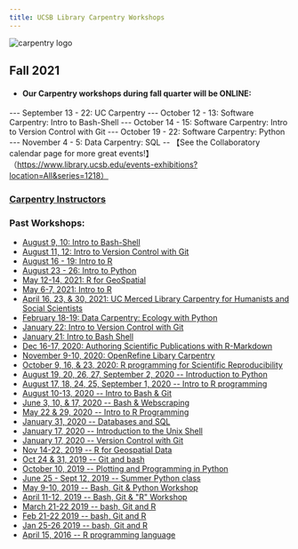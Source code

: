 ```yaml
---
title: UCSB Library Carpentry Workshops
---
```

![carpentry logo](fig/ucsb-github-banner-2.png)


## Fall 2021
 - #### Our Carpentry workshops during fall quarter will be ONLINE:

  --- September 13 - 22: UC Carpentry
  --- October 12 - 13: Software Carpentry: Intro to Bash-Shell
  --- October 14 - 15: Software Carpentry:  Intro to Version Control with Git
  --- October 19 - 22:  Software Carpentry: Python
  --- November 4 - 5: Data Carpentry: SQL
 -- 【See the Collaboratory calendar page for more great events!】（https://www.library.ucsb.edu/events-exhibitions?location=All&series=1218）


### [Carpentry Instructors](https://ucsbcarpentry.github.io/instructors/)


### Past Workshops:
- [August 9, 10: Intro to Bash-Shell](https://ucsbcarpentry.github.io/2021-08-09-ucsb-bash-online/)
- [August 11, 12: Intro to Version Control with Git](https://ucsbcarpentry.github.io/2021-08-11-ucsb-git-online/)
- [August 16 - 19: Intro to R](https://ucsbcarpentry.github.io/2021-08-16-ucsb-introR-online/)
- [August 23 - 26: Intro to Python](https://ucsbcarpentry.github.io/2021-08-23-ucsb-python-online/)
- [May 12-14, 2021: R for GeoSpatial](https://ucsbcarpentry.github.io/2021-05-13-GeospatialR/)
- [May 6-7, 2021: Intro to R](https://ucsbcarpentry.github.io/2021-05-06-IntroR/)
- [April 16, 23, & 30, 2021: UC Merced Library Carpentry for Humanists and Social Scientists](https://annajiat.github.io/2021-04-16-merced-online/)
- [February 18-19: Data Carpentry: Ecology with Python](https://ucsbcarpentry.github.io/2021-02-18-ucsb-online/)
- [January 22: Intro to Version Control with Git](https://ucsbcarpentry.github.io/2021-01-22-SWC-Git-online/)
- [January 21: Intro to Bash Shell](https://ucsbcarpentry.github.io/2021-01-21-SWC-Bash-online/)
- [Dec 16-17, 2020: Authoring Scientific Publications with R-Markdown](https://ucsbcarpentry.github.io/2020-12-16-Rmarkdown-UCSB-online/)
- [November 9-10, 2020: OpenRefine Libary Carpentry](https://ucsbcarpentry.github.io/2020-11-09-OpenRefine-online/)
- [October 9, 16, & 23, 2020: R programming for Scientific Reproducibility](https://ucsbcarpentry.github.io/2020-10-09-ReprodR-online/)
- [August 19, 20, 26, 27, September 2, 2020 -- Introduction to Python](https://ucsbcarpentry.github.io/2020-08-19-Summer-Python)
- [August 17, 18, 24, 25, September 1, 2020 -- Intro to R programming](https://ucsbcarpentry.github.io/2020-08-17-Summer-R) 
- [August 10-13, 2020 -- Intro to Bash & Git](https://ucsbcarpentry.github.io/2020-08-10-Summer-GitBash/)
- [June 3, 10, & 17, 2020 -- Bash & Webscraping](https://ucsbcarpentry.github.io/2020-06-03-UCSB-LibCarp)
- [May 22 & 29, 2020 -- Intro to R Programming](https://ucsbcarpentry.github.io/2020-05-29-UCSB-R/)
- [January 31, 2020 -- Databases and SQL](https://ucsbcarpentry.github.io/2020-01-31-UCSB-SQL)
- [January 17, 2020 -- Introduction to the Unix Shell](https://ucsbcarpentry.github.io/2020-01-17-UCSB-bash)
- [January 17, 2020 -- Version Control with Git](https://ucsbcarpentry.github.io/2020-01-17-UCSB-git/)
- [Nov 14-22, 2019 -- R for Geospatial Data](https://ucsbcarpentry.github.io/2019-11-14-Geospatial-R/)
- [Oct 24 & 31, 2019 -- Git and bash](https://ucsbcarpentry.github.io/2019-10-24-gitbash/)
- [October 10, 2019 -- Plotting and Programming in Python](https://ucsbcarpentry.github.io/2019-10-10-Python-UCSB/)
- [June 25 - Sept 12, 2019 -- Summer Python class](https://ucsbcarpentry.github.io/2019-summer/)
- [May 9-10, 2019 -- Bash, Git & Python Workshop](https://ucsbcarpentry.github.io/2019-05-09-UCSB-SW-Carpentry/)
- [April 11-12, 2019 -- Bash, Git & "R" Workshop](https://ucsbcarpentry.github.io/2019-04-11-UCSB-SW-Workshop//)
- [March 21-22 2019 -- bash, Git and R](https://ucsbcarpentry.github.io/2019-03-21-UCSBLibrary/)
- [Feb 21-22 2019 -- bash, Git and R](https://ucsbcarpentry.github.io/2019-02-21-UCSBLibrary/)
- [Jan 25-26 2019 -- bash, Git and R](https://ucsbcarpentry.github.io/2019-01-25-UCSBLibrary/)
- [April 15, 2016 -- R programming language](http://remi-daigle.github.io/2016-04-15-UCSB/overview/)


